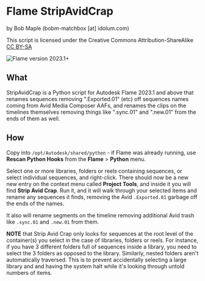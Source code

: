 # Flame StripAvidCrap
by Bob Maple (bobm-matchbox [at] idolum.com)

This script is licensed under the Creative Commons Attribution-ShareAlike [CC BY-SA](https://creativecommons.org/licenses/by-sa/4.0/)

![Flame version 2023.1+](https://img.shields.io/badge/Flame-2023.1+-green)

## What

StripAvidCrap is a Python script for Autodesk Flame 2023.1 and above that
renames sequences removing ".Exported.01" (etc) off sequences names
coming from Avid Media Composer AAFs, and renames the clips on the
timelines themselves removing things like ".sync.01" and ".new.01"
from the ends of them as well.

## How

Copy into `/opt/Autodesk/shared/python` - if Flame was already running,
use **Rescan Python Hooks** from the **Flame** > **Python** menu.

Select one or more libraries, folders or reels containing sequences,
or select individual sequences, and right-click. There should now be
a new new entry on the context menu called **Project Tools**, and
inside it you will find **Strip Avid Crap**. Run it, and it will walk
through your selected items and rename any sequences it finds, removing
the Avid `.Exported.01` garbage off the ends of the names.

It also will rename segments on the timeline removing additional Avid
trash like `.sync.01` and `.new.01` from them.

**NOTE** that Strip Avid Crap only looks for sequences at the root level of
the container(s) you select in the case of libraries, folders or reels.
For instance, if you have 3 different folders full of sequences inside a
library, you need to select the 3 folders as opposed to the library.
Similarly, nested folders aren't automatically traversed. This is to
prevent accidentally selecting a large library and and having the system
halt while it's looking through untold numbers of items.
